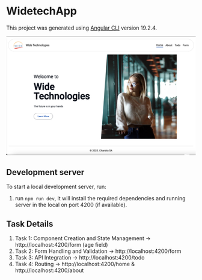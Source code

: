 # WidetechApp

This project was generated using [Angular CLI](https://github.com/angular/angular-cli) version 19.2.4.

![screenshot](public/assets/image/screenshot.png)

## Development server

To start a local development server, run:

1. run `npm run dev`, it will install the required dependencies and running server in the local on port 4200 (if available).

## Task Details

1. Task 1: Component Creation and State Management -> http://localhost:4200/form (age field)
2. Task 2: Form Handling and Validation -> http://localhost:4200/form
3. Task 3: API Integration -> http://localhost:4200/todo
4. Task 4: Routing -> http://localhost:4200/home & http://localhost:4200/about
